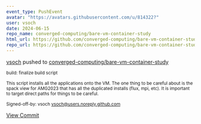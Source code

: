 ```yaml
---
event_type: PushEvent
avatar: "https://avatars.githubusercontent.com/u/814322?"
user: vsoch
date: 2024-06-15
repo_name: converged-computing/bare-vm-container-study
html_url: https://github.com/converged-computing/bare-vm-container-study/commit/9b89e4bf516306c88973ec6b75b4e2f7ed7f19e2
repo_url: https://github.com/converged-computing/bare-vm-container-study
---
```


<a href='https://github.com/vsoch' target='_blank'>vsoch</a> pushed to <a href='https://github.com/converged-computing/bare-vm-container-study' target='_blank'>converged-computing/bare-vm-container-study</a>

<small>build: finalize build script

This script installs all the applications onto the VM.
The one thing to be careful about is the spack view for
AMG2023 that has all the duplicated installs (flux, mpi,
etc). It is important to target direct paths for things
to be careful.

Signed-off-by: vsoch <vsoch@users.noreply.github.com></small>

<a href='https://github.com/converged-computing/bare-vm-container-study/commit/9b89e4bf516306c88973ec6b75b4e2f7ed7f19e2' target='_blank'>View Commit</a>